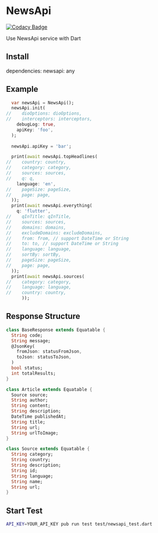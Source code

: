 # NewsApi

[![Codacy Badge](https://api.codacy.com/project/badge/Grade/956e86009b9f44f395dc0d8313e325a0)](https://app.codacy.com/manual/YeungKC/NewsApi?utm_source=github.com&utm_medium=referral&utm_content=YeungKC/NewsApi&utm_campaign=Badge_Grade_Dashboard)

Use NewsApi service with Dart

## Install
dependencies:
    newsapi: any

## Example

```Dart
  var newsApi = NewsApi();
  newsApi.init(
//    dioOptions: dioOptions,
//    interceptors: interceptors,
    debugLog: true,
    apiKey: 'foo',
  );
  
  newsApi.apiKey = 'bar';

  print(await newsApi.topHeadlines(
//    country: country,
//    category: category,
//    sources: sources,
//    q: q,
    language: 'en',
//    pageSize: pageSize,
//    page: page,
  ));
  print(await newsApi.everything(
    q: 'flutter',
//    qInTitle: qInTitle,
//    sources: sources,
//    domains: domains,
//    excludeDomains: excludeDomains,
//    from: from, // support DateTime or String
//    to: to, // support DateTime or String
//    language: language,
//    sortBy: sortBy,
//    pageSize: pageSize,
//    page: page,
  ));
  print(await newsApi.sources(
//    category: category,
//    language: language,
//    country: country,
      ));
```

## Response Structure

```dart
class BaseResponse extends Equatable {
  String code;
  String message;
  @JsonKey(
    fromJson: statusFromJson,
    toJson: statusToJson,
  )
  bool status;
  int totalResults;
}

class Article extends Equatable {
  Source source;
  String author;
  String content;
  String description;
  DateTime publishedAt;
  String title;
  String url;
  String urlToImage;
}

class Source extends Equatable {
  String category;
  String country;
  String description;
  String id;
  String language;
  String name;
  String url;
}
```

## Start Test
```bash
API_KEY=YOUR_API_KEY pub run test test/newsapi_test.dart
```
